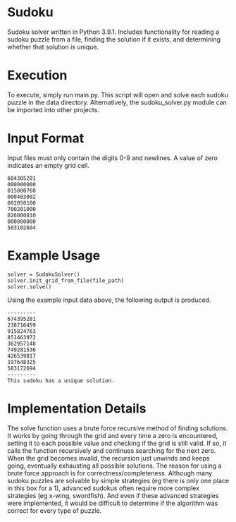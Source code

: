 # Sudoku
Sudoku solver written in Python 3.9.1. Includes functionality for reading a sudoku puzzle from a file, finding the solution if it exists, and determining whether that solution is unique.

# Execution
To execute, simply run main.py. This script will open and solve each sudoku puzzle in the data directory. Alternatively, the sudoku_solver.py module can be imported into other projects.

# Input Format
Input files must only contain the digits 0-9 and newlines. A value of zero indicates an empty grid cell.
```
604305201
000000000
015000760
000403002
002050100
700201000
026000810
000000000
503102604
```

# Example Usage
```
solver = SudokuSolver()
solver.init_grid_from_file(file_path)
solver.solve()
```
Using the example input data above, the following output is produced.
```
---------
674395281
238716459
915824763
851463972
362957148
749281536
426539817
197648325
583172694
---------
This sudoku has a unique solution.
```

# Implementation Details
The solve function uses a brute force recursive method of finding solutions. It works by going through the grid and every time a zero is encountered, setting it to each possible value and checking if the grid is still valid. If so, it calls the function recursively and continues searching for the next zero. When the grid becomes invalid, the recursion just unwinds and keeps going, eventually exhausting all possible solutions. The reason for using a brute force approach is for correctness/completeness. Although many sudoku puzzles are solvable by simple strategies (eg there is only one place in this box for a 1), advanced sudokus often require more complex strategies (eg x-wing, swordfish). And even if these advanced strategies were implemented, it would be difficult to determine if the algorithm was correct for every type of puzzle.
